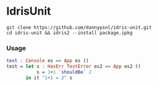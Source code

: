 # IdrisUnit

```shell
git clone https://github.com/dannypsnl/idris-unit.git
cd idris-unit && idris2 --install package.ipkg
```

### Usage

```idris
test : Console es => App es ()
test = let s : HasErr TestError es2 => App es2 ()
           s = 1+1 `shouldBe` 2
       in it "1+1 = 2" s
```
